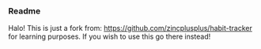 ### Readme

Halo! This is just a fork from: https://github.com/zincplusplus/habit-tracker for learning purposes. If you wish to use this go there instead!